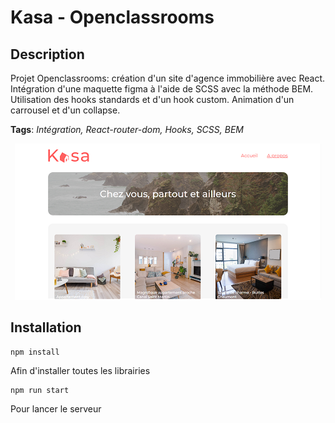 # Kasa - Openclassrooms

## Description

Projet Openclassrooms: création d'un site d'agence immobilière avec React. Intégration d'une maquette figma à l'aide de SCSS avec la méthode BEM.  
Utilisation des hooks standards et d'un hook custom. Animation d'un carrousel et d'un collapse.

**Tags**: *Intégration, React-router-dom, Hooks, SCSS, BEM*

<p align="center">
  <img src="./public/project6.png" alt="kasa image">
</p>

## Installation

```
npm install
```

Afin d'installer toutes les librairies

```
npm run start
```

Pour lancer le serveur